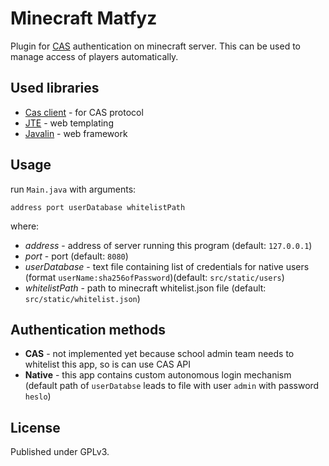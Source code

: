 # Minecraft Matfyz

Plugin for [CAS](https://cas.cuni.cz/) authentication on minecraft server. This can be used to manage access of players automatically.

## Used libraries
- [Cas client](https://github.com/apereo/java-cas-client) - for CAS protocol
- [JTE](https://jte.gg/) - web templating
- [Javalin](https://javalin.io/) - web framework

## Usage
run `Main.java` with arguments:
```
address port userDatabase whitelistPath
```
where:
- _address_ - address of server running this program (default: `127.0.0.1`)
- _port_ - port (default: `8080`)
- _userDatabase_ - text file containing list of credentials for native users (format `userName:sha256ofPassword`)(default: `src/static/users`)
- _whitelistPath_ - path to minecraft whitelist.json file (default: `src/static/whitelist.json`)

## Authentication methods

- **CAS** - not implemented yet because school admin team needs to whitelist this app, so is can use CAS API
- **Native** - this app contains custom autonomous login mechanism (default path of `userDatabse` leads to file with user `admin` with password `heslo`)

## License
Published under GPLv3.
